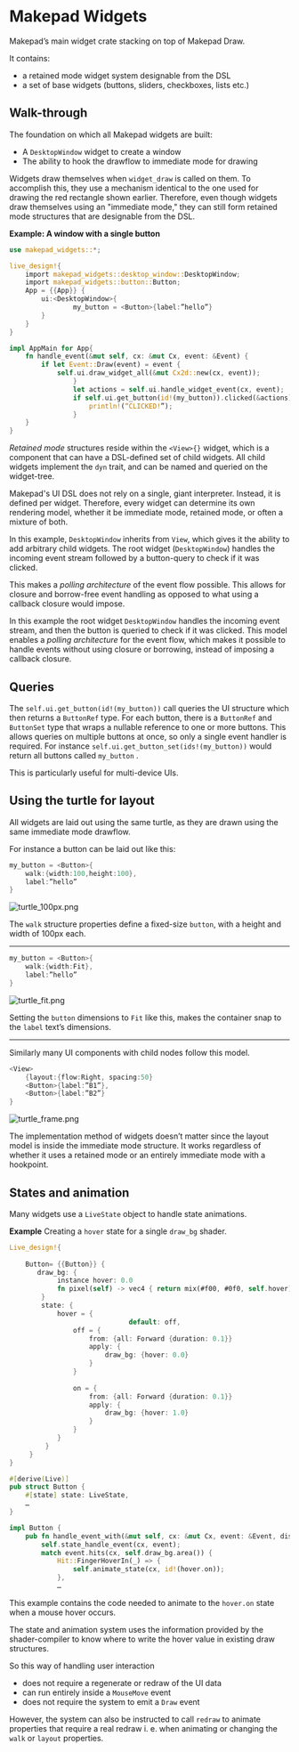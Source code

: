 # Makepad Widgets

Makepad’s main widget crate stacking on top of Makepad Draw.

It contains:

- a retained mode widget system designable from the DSL
- a set of base widgets (buttons, sliders, checkboxes, lists etc.)

## Walk-through

The foundation on which all Makepad widgets are built:

- A `DesktopWindow` widget to create a window
- The ability to hook the drawflow to immediate mode for drawing

Widgets draw themselves when `widget_draw` is called on them. To accomplish this, they use a mechanism identical to the one used for drawing the red rectangle shown earlier. Therefore, even though widgets draw themselves using an "immediate mode," they can still form retained mode structures that are designable from the DSL.

**Example: A window with a single button**

```rust
use makepad_widgets::*;

live_design!{
    import makepad_widgets::desktop_window::DesktopWindow;
    import makepad_widgets::button::Button;
    App = {{App}} {
        ui:<DesktopWindow>{
	            my_button = <Button>{label:”hello”}
        }
    }
}

impl AppMain for App{
    fn handle_event(&mut self, cx: &mut Cx, event: &Event) {
        if let Event::Draw(event) = event {
            self.ui.draw_widget_all(&mut Cx2d::new(cx, event));
				}
				let actions = self.ui.handle_widget_event(cx, event);
				if self.ui.get_button(id!(my_button)).clicked(&actions) {
				    println!(“CLICKED!”);
				}
    }
}
```

*Retained mode* structures reside within the `<View>{}` widget, which is a component that can have a DSL-defined set of child widgets. All child widgets implement the `dyn` trait, and can be named and queried on the widget-tree.

Makepad's UI DSL does not rely on a single, giant interpreter. Instead, it is defined per widget. Therefore, every widget can determine its own rendering model, whether it be immediate mode, retained mode, or often a mixture of both.

In this example, `DesktopWindow` inherits from `View`, which gives it the ability to add arbitrary child widgets. The root widget (`DesktopWindow`) handles the incoming event stream followed by a button-query to check if it was clicked.

This makes a *polling architecture* of the event flow possible. This allows for closure and borrow-free event handling as opposed to what using a callback closure would impose.

In this example the root widget `DesktopWindow` handles the incoming event stream, and then the button is queried to check if it was clicked. This model enables a *polling architecture* for the event flow, which makes it possible to handle events without using closure or borrowing, instead of imposing a callback closure.

## Queries

The `self.ui.get_button(id!(my_button))` call queries the UI structure which then returns a `ButtonRef` type.
For each button, there is a `ButtonRef` and `ButtonSet` type that wraps a nullable reference to one or more buttons. This allows queries on multiple buttons at once, so only a single event handler is required. For instance `self.ui.get_button_set(ids!(my_button))` would return all buttons called `my_button` . 

This is particularly useful for multi-device UIs.

## Using the turtle for layout

All widgets are laid out using the same turtle, as they are drawn using the same immediate mode drawflow.

For instance a button can be laid out like this:

```rust
my_button = <Button>{
	walk:{width:100,height:100},
	label:”hello”
}
```

![turtle_100px.png](images/turtle_100px.png)

The `walk` structure properties define a fixed-size `button`, with a height and width of 100px each.

---

```rust
my_button = <Button>{
	walk:{width:Fit},
	label:”hello”
}
```

![turtle_fit.png](images/turtle_fit.png)

Setting the `button` dimensions to `Fit` like this, makes the container snap to the `label` text’s dimensions.

---

Similarly many UI components with child nodes follow this model.

```rust
<View>
	{layout:{flow:Right, spacing:50}
	<Button>{label:”B1”},
	<Button>{label:”B2”}
}
```

![turtle_frame.png](images/turtle_frame.png)

The implementation method of widgets doesn’t matter since the layout model is inside the immediate mode structure. It works regardless of whether it uses a retained mode or an entirely immediate mode with a hookpoint.

## States and animation

Many widgets use a `LiveState` object to handle state animations.

**Example** Creating a `hover` state for a single `draw_bg` shader.

```rust
Live_design!{
  
    Button= {{Button}} {
       draw_bg: {
            instance hover: 0.0
            fn pixel(self) -> vec4 { return mix(#f00, #0f0, self.hover) }
        }
        state: {
            hover = {
							  default: off,
                off = {
                    from: {all: Forward {duration: 0.1}}
                    apply: {
                        draw_bg: {hover: 0.0}
                    }
                }
                
                on = {
                    from: {all: Forward {duration: 0.1}}
                    apply: {
                        draw_bg: {hover: 1.0}
                    }
                }
            }
         }
     } 
}

#[derive(Live)]
pub struct Button {
    #[state] state: LiveState,
    …
}

impl Button {
    pub fn handle_event_with(&mut self, cx: &mut Cx, event: &Event, dispatch_action: &mut dyn FnMut(&mut Cx, ButtonAction)) {
        self.state_handle_event(cx, event);
        match event.hits(cx, self.draw_bg.area()) {
            Hit::FingerHoverIn(_) => {
                self.animate_state(cx, id!(hover.on));
            },
            …
```

This example contains the code needed to animate to the `hover.on` state when a mouse hover occurs.

The state and animation system uses the information provided by the shader-compiler to know where to write the hover value in existing draw structures.

So this way of handling user interaction

- does not require a regenerate or redraw of the UI data
- can run entirely inside a `MouseMove` event
- does not require the system to emit a `Draw` event

However, the system can also be instructed to call `redraw` to animate properties that require a real redraw i. e. when animating or changing the `walk` or `layout` properties.
